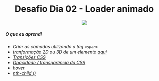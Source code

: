 <h1 align= "center">
  Desafio Dia 02 - Loader animado <a name="id02"></a>
</h1>


<p align = "center">
  <img src = "https://photos.google.com/share/AF1QipNqaSDulmlQEYTRaUHeMLLd2UcqZHXtyvjkq9tXAekbDlxJgBoe5vouUYhAYc_ccA/photo/AF1QipNcyfealbQS2qnhm_J2nQNg1zmDQcP-3Ig8lcPi?key=X2ttR3oyM083c0UzZzJ3RTlqXzMwMDdFa25NTlpB"
</P>

##### O que eu aprendi

* *Criar as camadas utilizando a tag `<span>`*
* *tranformação 2D ou 3D de um elemento [aqui](https://www.w3schools.com/cssref/css3_pr_transform.asp)*
* *[Transições CSS](https://www.w3schools.com/css/css3_transitions.asp)*
* *[Opacidade / transparência do CSS](https://www.w3schools.com/css/css_image_transparency.asp)*
* *[hover](https://www.w3schools.com/cssref/sel_hover.asp)*
* *[nth-child ()](https://www.w3schools.com/cssref/sel_nth-child.asp)*